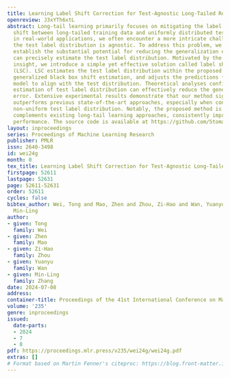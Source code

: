 ```yaml
---
title: Learning Label Shift Correction for Test-Agnostic Long-Tailed Recognition
openreview: J3xYTh6xtL
abstract: Long-tail learning primarily focuses on mitigating the label distribution
  shift between long-tailed training data and uniformly distributed test data. However,
  in real-world applications, we often encounter a more intricate challenge where
  the test label distribution is agnostic. To address this problem, we first theoretically
  establish the substantial potential for reducing the generalization error if we
  can precisely estimate the test label distribution. Motivated by the theoretical
  insight, we introduce a simple yet effective solution called label shift correction
  (LSC). LSC estimates the test label distribution within the proposed framework of
  generalized black box shift estimation, and adjusts the predictions from a pre-trained
  model to align with the test distribution. Theoretical analyses confirm that accurate
  estimation of test label distribution can effectively reduce the generalization
  error. Extensive experimental results demonstrate that our method significantly
  outperforms previous state-of-the-art approaches, especially when confronted with
  non-uniform test label distribution. Notably, the proposed method is general and
  complements existing long-tail learning approaches, consistently improving their
  performance. The source code is available at https://github.com/Stomach-ache/label-shift-correction
layout: inproceedings
series: Proceedings of Machine Learning Research
publisher: PMLR
issn: 2640-3498
id: wei24g
month: 0
tex_title: Learning Label Shift Correction for Test-Agnostic Long-Tailed Recognition
firstpage: 52611
lastpage: 52631
page: 52611-52631
order: 52611
cycles: false
bibtex_author: Wei, Tong and Mao, Zhen and Zhou, Zi-Hao and Wan, Yuanyu and Zhang,
  Min-Ling
author:
- given: Tong
  family: Wei
- given: Zhen
  family: Mao
- given: Zi-Hao
  family: Zhou
- given: Yuanyu
  family: Wan
- given: Min-Ling
  family: Zhang
date: 2024-07-08
address:
container-title: Proceedings of the 41st International Conference on Machine Learning
volume: '235'
genre: inproceedings
issued:
  date-parts:
  - 2024
  - 7
  - 8
pdf: https://proceedings.mlr.press/v235/wei24g/wei24g.pdf
extras: []
# Format based on Martin Fenner's citeproc: https://blog.front-matter.io/posts/citeproc-yaml-for-bibliographies/
---
```

